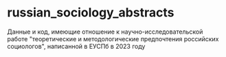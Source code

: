 # russian_sociology_abstracts
Данные и код, имеющие отношение к научно-исследовательской работе "теоретические и методологические предпочтения российских социологов", написанной в ЕУСПб в 2023 году
